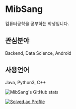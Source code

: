 # MibSang
컴퓨터공학을 공부하는 학생입니다.


## 관심분야 
Backend, Data Science, Android  
## 사용언어
Java, Python3, C++

![MibSang's GitHub stats](https://github-readme-stats.vercel.app/api?username=MibSang&show_icons=true&theme=radical&count_private=true)

[![Solved.ac Profile](http://mazassumnida.wtf/api/generate_badge?boj=secured8372)](https://solved.ac/secured8372)
